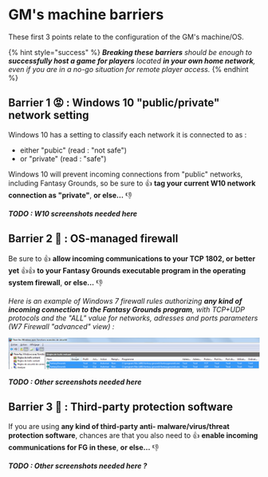 # GM's machine barriers

These first 3 points relate to the configuration of the GM's machine/OS.

{% hint style="success" %}
_**Breaking these barriers** should be enough to **successfully host a game for players** located **in your own home network**, even if you are in a no-go situation for remote player access._
{% endhint %}

## Barrier 1 😡 : Windows 10 "public/private" network setting

Windows 10 has a setting to classify each network it is connected to as :

* either "pubic" \(read : "not safe"\)
* or "private" \(read : "safe"\)

Windows 10 will prevent incoming connections from "public" networks, including Fantasy Grounds, so be sure to 👍 **tag your current W10 network connection as "private"**, **or else...** 👎 

_**TODO : W10 screenshots needed here**_

## Barrier 2 👿 : OS-managed firewall

Be sure to 👍 **allow incoming communications to your TCP 1802, or better yet** 👍👍 **to your Fantasy Grounds executable program in the operating system firewall**, **or else...** 👎 

_Here is an example of Windows 7 firewall rules authorizing **any kind of incoming connection to the Fantasy Grounds program**, with TCP+UDP protocols and the "ALL" value for networks, adresses and ports parameters \(W7 Firewall "advanced" view\) :_

![W7 &quot;All Incoming&quot; rules example for F.G. ](../.gitbook/assets/image%20%2849%29.png)

_**TODO : Other screenshots needed here**_

## Barrier 3 👹 : Third-party protection software

If you are using **any kind of  third-party anti- malware/virus/threat protection software**, chances are that you also need to 👍 **enable incoming communications for FG in these**, **or else...** 👎 

_**TODO : Other screenshots needed here ?**_

